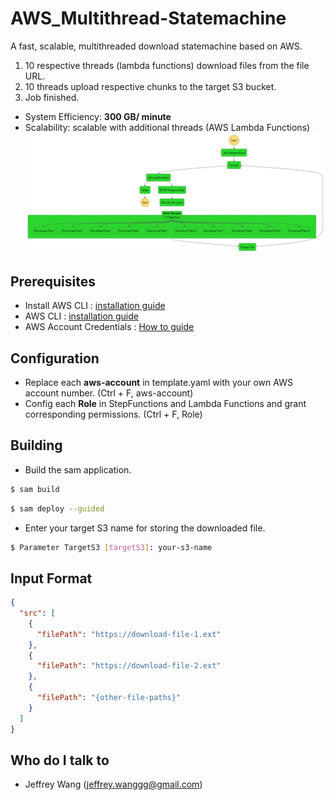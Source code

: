 # AWS_Multithread-Statemachine
A fast, scalable, multithreaded download statemachine based on AWS.
1. 10 respective threads (lambda functions) download files from the file URL.
2. 10 threads upload respective chunks to the target S3 bucket.
3. Job finished.
* System Efficiency: **300 GB/ minute**
* Scalability: scalable with additional threads (AWS Lambda Functions)
![statemachine_graph.png](src/statemachine/statemachine_graph.png)

## Prerequisites <a name = "prerequisites"></a> ##

* Install AWS CLI : [installation guide](https://docs.aws.amazon.com/cli/latest/userguide/getting-started-install.html)
* AWS CLI : [installation guide](https://docs.aws.amazon.com/cli/latest/userguide/getting-started-install.html)
* AWS Account Credentials : [How to guide](https://docs.aws.amazon.com/cli/latest/userguide/cli-configure-envvars.html)

## Configuration <a name = "config"></a> ##

* Replace each **aws-account** in template.yaml with your own AWS account number. (Ctrl + F, aws-account)
* Config each **Role** in StepFunctions and Lambda Functions and grant corresponding permissions. (Ctrl + F, Role)

## Building <a name = "build"></a> ##
* Build the sam application.
```bash
$ sam build
```
```bash
$ sam deploy --guided
```
* Enter your target S3 name for storing the downloaded file.
```bash
$ Parameter TargetS3 [targetS3]: your-s3-name
```

## Input Format
```json
{
  "src": [
    {
      "filePath": "https://download-file-1.ext"
    },
    {
      "filePath": "https://download-file-2.ext"
    },
    {
      "filePath": "{other-file-paths}"
    }
  ]
}
```
## Who do I talk to <a name = "author"></a>
- Jeffrey Wang (jeffrey.wanggg@gmail.com)

